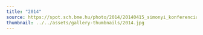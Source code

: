 ```yaml
---
title: "2014"
source: https://spot.sch.bme.hu/photo/2014/20140415_simonyi_konferencia
thumbnail: ../../assets/gallery-thumbnails/2014.jpg
---
```

